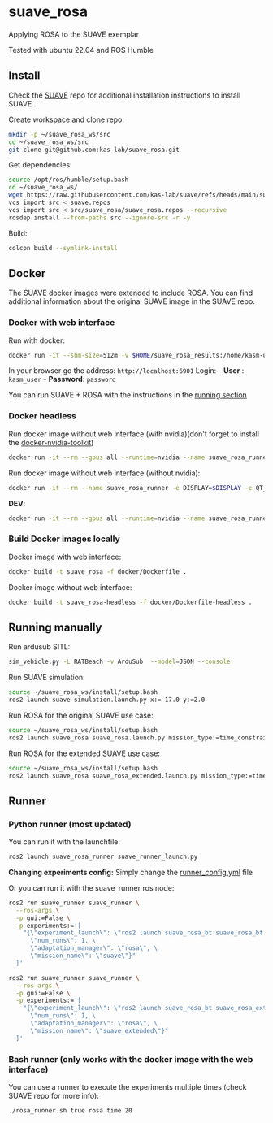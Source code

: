 # suave_rosa
Applying ROSA to the SUAVE exemplar

Tested with ubuntu 22.04 and ROS Humble

## Install

Check the [SUAVE](https://github.com/kas-lab/suave) repo for additional installation instructions to install SUAVE.

Create workspace and clone repo:
```bash
mkdir -p ~/suave_rosa_ws/src
cd ~/suave_rosa_ws/src
git clone git@github.com:kas-lab/suave_rosa.git
```

Get dependencies:
```bash
source /opt/ros/humble/setup.bash
cd ~/suave_rosa_ws/
wget https://raw.githubusercontent.com/kas-lab/suave/refs/heads/main/suave.repos
vcs import src < suave.repos
vcs import src < src/suave_rosa/suave_rosa.repos --recursive
rosdep install --from-paths src --ignore-src -r -y
```

Build:
```bash
colcon build --symlink-install
```

## Docker

The SUAVE docker images were extended to include ROSA. You can find additional information about the original SUAVE image in the SUAVE repo.

### Docker with web interface

Run with docker:
```bash
docker run -it --shm-size=512m -v $HOME/suave_rosa_results:/home/kasm-user/suave/results -p 6901:6901 -e VNC_PW=password --security-opt seccomp=unconfined ghcr.io/kas-lab/suave_rosa:main
```

In your browser go the address: `http://localhost:6901`
Login:
    - **User** : `kasm_user`
    - **Password**: `password`

You can run SUAVE + ROSA with the instructions in the [running section](##running)

### Docker headless

Run docker image without web interface (with nvidia)(don't forget to install the [docker-nvidia-toolkit](https://docs.nvidia.com/datacenter/cloud-native/container-toolkit/latest/install-guide.html))

```Bash
docker run -it --rm --gpus all --runtime=nvidia --name suave_rosa_runner -e DISPLAY=$DISPLAY -e QT_X11_NO_MITSHM=1 -e NVIDIA_VISIBLE_DEVICES=all -e NVIDIA_DRIVER_CAPABILITIES=all -v /dev/dri:/dev/dri -v /tmp/.X11-unix:/tmp/.X11-unix -v /etc/localtime:/etc/localtime:ro ghcr.io/kas-lab/suave_rosa-headless:latest
```

Run docker image without web interface (without nvidia):
```Bash
docker run -it --rm --name suave_rosa_runner -e DISPLAY=$DISPLAY -e QT_X11_NO_MITSHM=1 -v /tmp/.X11-unix:/tmp/.X11-unix -v /etc/localtime:/etc/localtime:ro ghcr.io/kas-lab/suave_rosa-headless:latest
```

**DEV**:

```Bash
docker run -it --rm --gpus all --runtime=nvidia --name suave_rosa_runner -e DISPLAY=$DISPLAY -e QT_X11_NO_MITSHM=1 -e NVIDIA_VISIBLE_DEVICES=all -e NVIDIA_DRIVER_CAPABILITIES=all -v /dev/dri:/dev/dri -v /tmp/.X11-unix:/tmp/.X11-unix -v /etc/localtime:/etc/localtime:ro -v $HOME/suave_ws/src/suave_rosa:/home/ubuntu-user/suave_ws/src/suave_rosa suave_rosa
```

### Build Docker images locally

Docker image with web interface:
```Bash
docker build -t suave_rosa -f docker/Dockerfile .
```

Docker image without web interface:
```Bash
docker build -t suave_rosa-headless -f docker/Dockerfile-headless .
```


## Running manually

Run ardusub SITL:
```bash
sim_vehicle.py -L RATBeach -v ArduSub  --model=JSON --console
```

Run SUAVE simulation:
```bash
source ~/suave_rosa_ws/install/setup.bash
ros2 launch suave simulation.launch.py x:=-17.0 y:=2.0
```

Run ROSA for the original SUAVE use case:
```bash
source ~/suave_rosa_ws/install/setup.bash
ros2 launch suave_rosa suave_rosa.launch.py mission_type:=time_constrained_mission result_filename:=suave_rosa_result
```

Run ROSA for the extended SUAVE use case:
```bash
source ~/suave_rosa_ws/install/setup.bash
ros2 launch suave_rosa suave_rosa_extended.launch.py mission_type:=time_constrained_mission result_filename:=suave_rosa_result
```

## Runner

### Python runner (most updated)

You can run it with the launchfile:

```Bash
ros2 launch suave_rosa_runner suave_runner_launch.py
```

**Changing experiments config:** Simply change the [runner_config.yml](suave_rosa_runner/config/runner_config.yml) file

Or you can run it with the suave_runner ros node:
```Bash
ros2 run suave_runner suave_runner \
  --ros-args \
  -p gui:=False \
  -p experiments:='[
    "{\"experiment_launch\": \"ros2 launch suave_rosa_bt suave_rosa_bt.launch.py\", \
      \"num_runs\": 1, \
      \"adaptation_manager\": \"rosa\", \
      \"mission_name\": \"suave\"}"
  ]'
```

```Bash
ros2 run suave_runner suave_runner \
  --ros-args \
  -p gui:=False \
  -p experiments:='[
    "{\"experiment_launch\": \"ros2 launch suave_rosa_bt suave_rosa_extended_bt.launch.py\", \
      \"num_runs\": 1, \
      \"adaptation_manager\": \"rosa\", \
      \"mission_name\": \"suave_extended\"}"
  ]'
```

### Bash runner (only works with the docker image with the web interface)

You can use a runner to execute the experiments multiple times (check SUAVE repo for more info):
```bash
./rosa_runner.sh true rosa time 20
```
